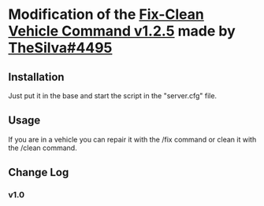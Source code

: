 # Modification of the [Fix-Clean Vehicle Command v1.2.5](https://forum.cfx.re/t/release-fx-fix-clean-vehicle-command/39409) made by [TheSilva#4495](https://github.com/thesilvaofficial)

## Installation
Just put it in the base and start the script in the "server.cfg" file.

## Usage
If you are in a vehicle you can repair it with the /fix command or clean it with the /clean command.

## Change Log

### v1.0
